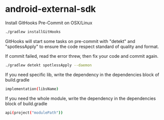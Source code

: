 # android-external-sdk

Install GitHooks Pre-Commit on OSX/Linux

```sh
./gradlew installGitHooks
```

GitHooks will start some tasks on pre-commit with "detekt" and "spotlessApply" to ensure the code
respect standard of quality and format.

If commit failed, read the error threw, then fix your code and commit again.

```sh
./gradlew detekt spotlessApply --daemon
```

If you need specific lib, write the dependency in the dependencies block of build.gradle
```sh
implementation(libsName)
```

If you need the whole module, write the dependency in the dependencies block of build.gradle
```sh
api(project("modulePath"))
```
